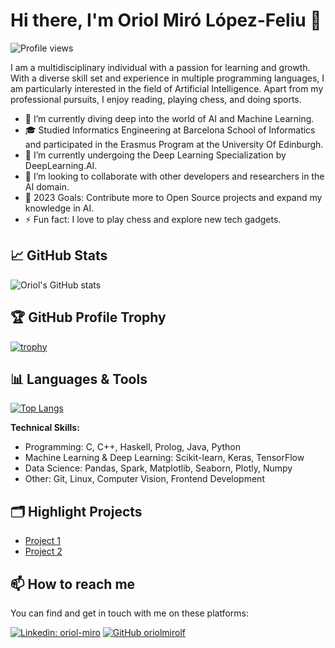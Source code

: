 # Hi there, I'm Oriol Miró López-Feliu 👋

![Profile views](https://gpvc.arturio.dev/oriolmirolf)

I am a multidisciplinary individual with a passion for learning and growth. With a diverse skill set and experience in multiple programming languages, I am particularly interested in the field of Artificial Intelligence. Apart from my professional pursuits, I enjoy reading, playing chess, and doing sports.

- 🔭 I’m currently diving deep into the world of AI and Machine Learning.
- 🎓 Studied Informatics Engineering at Barcelona School of Informatics and participated in the Erasmus Program at the University Of Edinburgh.
- 🌱 I’m currently undergoing the Deep Learning Specialization by DeepLearning.AI.
- 👯 I’m looking to collaborate with other developers and researchers in the AI domain.
- 🥅 2023 Goals: Contribute more to Open Source projects and expand my knowledge in AI.
- ⚡ Fun fact: I love to play chess and explore new tech gadgets.

## 📈 GitHub Stats

![Oriol's GitHub stats](https://github-readme-stats.vercel.app/api?username=oriolmirolf&show_icons=true&theme=radical)

## 🏆 GitHub Profile Trophy

[![trophy](https://github-profile-trophy.vercel.app/?username=oriolmirolf&theme=onedark)](https://github.com/ryo-ma/github-profile-trophy)

## 📊 Languages & Tools

[![Top Langs](https://github-readme-stats.vercel.app/api/top-langs/?username=oriolmirolf&layout=compact&theme=radical)](https://github.com/oriolmirolf/github-readme-stats)

**Technical Skills:**
- Programming: C, C++, Haskell, Prolog, Java, Python
- Machine Learning & Deep Learning: Scikit-learn, Keras, TensorFlow
- Data Science: Pandas, Spark, Matplotlib, Seaborn, Plotly, Numpy
- Other: Git, Linux, Computer Vision, Frontend Development

## 🗂️ Highlight Projects

- [Project 1](https://github.com/oriolmirolf/project-1)
- [Project 2](https://github.com/oriolmirolf/project-2)

## 📫 How to reach me

You can find and get in touch with me on these platforms:

[![Linkedin: oriol-miro](https://img.shields.io/badge/-oriolmiro-blue?style=flat-square&logo=Linkedin&logoColor=white&link=https://www.linkedin.com/in/oriol-miro/)](https://www.linkedin.com/in/oriol-miro/)
[![GitHub oriolmirolf](https://img.shields.io/github/followers/oriolmirolf?label=follow&style=social)](https://github.com/oriolmirolf)
